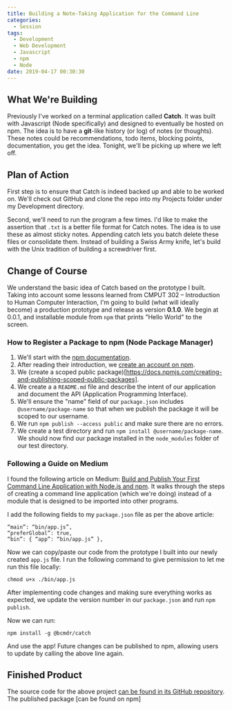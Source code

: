 ```yaml
---
title: Building a Note-Taking Application for the Command Line
categories:
  - Session
tags:
  - Development
  - Web Development
  - Javascript
  - npm
  - Node
date: 2019-04-17 00:30:30
---
```


## What We're Building

Previously I've worked on a terminal application called **Catch**. It was built with Javascript (Node specifically) and designed to eventually be hosted on npm. The idea is to have a **git**-like history (or log) of notes (or thoughts). These notes could be recommendations, todo items, blocking points, documentation, you get the idea. Tonight, we'll be picking up where we left off.

## Plan of Action

First step is to ensure that Catch is indeed backed up and able to be worked on. We'll check out GitHub and clone the repo into my Projects folder under my Development directory. 

Second, we'll need to run the program a few times. I'd like to make the assertion that `.txt` is a better file format for Catch notes. The idea is to use these as almost sticky notes. Appending catch lets you batch delete these files or consolidate them. Instead of building a Swiss Army knife, let's build with the Unix tradition of building a screwdriver first. 

## Change of Course 

We understand the basic idea of Catch based on the prototype I built. Taking into account some lessons learned from CMPUT 302 – Introduction to Human Computer Interaction, I'm going to build (what will ideally become) a production prototype and release as version **0.1.0**. We begin at 0.0.1, and installable module from `npm` that prints "Hello World" to the screen. 

### How to Register a Package to npm (Node Package Manager)
1. We'll start with the [npm documentation](https://docs.npmjs.com/). 
2. After reading their introduction, we [create an account on npm](https://www.npmjs.com/signup).
3. We (create a scoped public package)[https://docs.npmjs.com/creating-and-publishing-scoped-public-packages].
4. We create a a `README.md` file and describe the intent of our application and document the API (Application Programming Interface).
5. We'll ensure the "name" field of our `package.json` includes `@username/package-name` so that when we publish the package it will be scoped to our username. 
6. We run `npm publish --access public` and make sure there are no errors. 
7. We create a test directory and run `npm install @username/package-name`. We should now find our package installed in the `node_modules` folder of our test directory. 

### Following a Guide on Medium

I found the following article on Medium: [Build and Publish Your First Command Line Application with Node.js and npm](https://medium.com/@cruzw/build-and-publish-your-first-command-line-application-with-npm-6192f4044779). It walks through the steps of creating a command line application (which we're doing) instead of a module that is designed to be imported into other programs.

I add the following fields to my `package.json` file as per the above article:

```
“main”: “bin/app.js”, 
“preferGlobal”: true,
“bin”: { “app”: “bin/app.js” },
```

Now we can copy/paste our code from the prototype I built into our newly created `app.js` file. I run the following command to give permission to let me run this file locally:

```
chmod u+x ./bin/app.js 
```

After implementing code changes and making sure everything works as expected, we update the version number in our `package.json` and run `npm publish`. 

Now we can run:

```
npm install -g @bcmdr/catch
```

And use the app! Future changes can be published to npm, allowing users to update by calling the above line again. 

## Finished Product

The source code for the above project [can be found in its GitHub repository](https://github.com/bcmdr/catch-cli). The published package [can be found on npm]